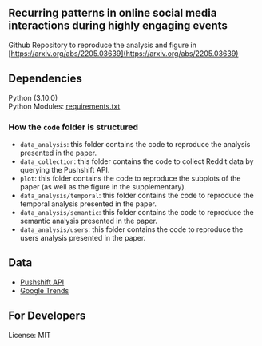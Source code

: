 ## Recurring patterns in online social media interactions during highly engaging events
Github Repository to reproduce the analysis and figure in [https://arxiv.org/abs/2205.03639](https://arxiv.org/abs/2205.03639)

## Dependencies
Python (3.10.0)
\
Python Modules: [requirements.txt](https://github.com/ComplexConnectionsLab/Recurrent_Patterns_Reddit/blob/main/requirements.txt)

### How the `code` folder is structured
- `data_analysis`: this folder contains the code to reproduce the analysis presented in the paper.
- `data_collection`: this folder contains the code to collect Reddit data by querying the Pushshift API.
- `plot`: this folder contains the code to reproduce the subplots of the paper (as well as the figure in the supplementary).
- `data_analysis/temporal`: this folder contains the code to reproduce the temporal analysis presented in the paper.
- `data_analysis/semantic`: this folder contains the code to reproduce the semantic analysis presented in the paper.
- `data_analysis/users`: this folder contains the code to reproduce the users analysis presented in the paper.

## Data
- [Pushshift API](https://github.com/pushshift/api)
- [Google Trends](https://github.com/GeneralMills/pytrends)


## For Developers
License: MIT